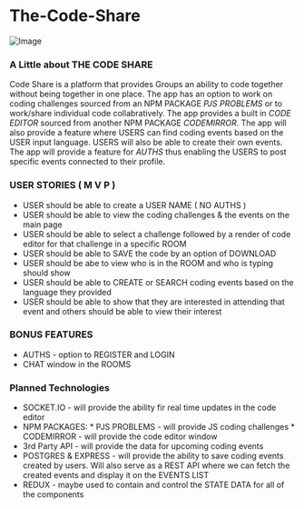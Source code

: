 # The-Code-Share
![Image](https://files.slack.com/files-pri/T0351JZQ0-F6RERANUS/artboard_1.png)

### A Little about THE CODE SHARE
Code Share is a platform that provides Groups an ability to code together without being together in one place. The app has an option to work on coding challenges sourced from an NPM PACKAGE _PJS PROBLEMS_ or to work/share individual code collabratively. The app provides a built in _CODE EDITOR_ sourced from another NPM PACKAGE _CODEMIRROR_. The app will also provide a feature where USERS can find coding events based on the USER input language. USERS will also be able to create their own events. The app will provide a feature for _AUTHS_ thus enabling the USERS to post specific events connected to their profile. 

### USER STORIES ( M V P )
  *  USER should be able to create a USER NAME ( NO AUTHS )
  *  USER should be able to view the coding challenges & the events on the main page
  *  USER should be able to select a challenge followed by a render of code editor for that challenge in a specific ROOM
  *  USER should be able to SAVE the code by an option of DOWNLOAD
  *  USER should be abe to view who is in the ROOM and who is typing should show
  *  USER should be able to CREATE or SEARCH coding events based on the language they provided
  *  USER should be able to show that they are interested in attending that event and others should be able to view their interest
  
### BONUS FEATURES
  *  AUTHS - option to REGISTER and LOGIN
  *  CHAT window in the ROOMS
  
### Planned Technologies
  *  SOCKET.IO - will provide the ability fir real time updates in the code editor
  *  NPM PACKAGES:
    *  PJS PROBLEMS - will provide JS coding challenges
    *  CODEMIRROR  - will provide the code editor window
  *  3rd Party API - will provide the data for upcoming coding events
  *  POSTGRES & EXPRESS - will provide the ability to save coding events created by users. Will also serve as a REST API where we can fetch the created events and display it on the EVENTS LIST
  * REDUX - maybe used to contain and control the STATE DATA for all of the components
  
